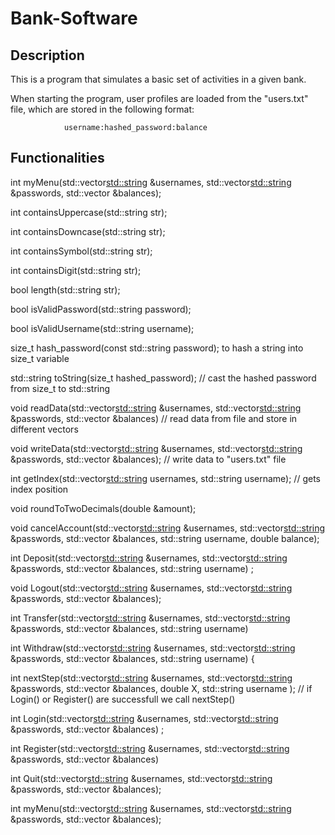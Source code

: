 # Bank-Software

## Description
This is a program that simulates a basic set of activities in a given bank.

When starting the program, user profiles are loaded from the "users.txt" file, which are stored in the following format:

                username:hashed_password:balance
                
## Functionalities

int myMenu(std::vector<std::string> &usernames, std::vector<std::string> &passwords, std::vector<double> &balances);

int containsUppercase(std::string str);

int containsDowncase(std::string str);

int containsSymbol(std::string str);

int containsDigit(std::string str);

bool length(std::string str);

bool isValidPassword(std::string password);

bool isValidUsername(std::string username);

size_t hash_password(const std::string password); to hash a string into size_t variable
  
std::string toString(size_t hashed_password); // cast the hashed password from size_t to std::string

void readData(std::vector<std::string> &usernames, std::vector<std::string> &passwords, std::vector<double> &balances) // read data from file and store in different vectors

void writeData(std::vector<std::string> &usernames, std::vector<std::string> &passwords, std::vector<double> &balances); // write data to "users.txt" file

int getIndex(std::vector<std::string> usernames, std::string username); // gets index position

void roundToTwoDecimals(double &amount);

void cancelAccount(std::vector<std::string> &usernames, std::vector<std::string> &passwords, std::vector<double> &balances,
                    std::string username, double balance);

int Deposit(std::vector<std::string> &usernames, std::vector<std::string> &passwords, std::vector<double> &balances,
            std::string username) ;

void Logout(std::vector<std::string> &usernames, std::vector<std::string> &passwords, std::vector<double> &balances);

int Transfer(std::vector<std::string> &usernames, std::vector<std::string> &passwords, std::vector<double> &balances,
            std::string username) 

int Withdraw(std::vector<std::string> &usernames, std::vector<std::string> &passwords, std::vector<double> &balances,
                std::string username) {


int nextStep(std::vector<std::string> &usernames, std::vector<std::string> &passwords, std::vector<double> &balances, 
            double X, std::string username ); // if Login() or Register() are successfull we call nextStep()

int Login(std::vector<std::string> &usernames, std::vector<std::string> &passwords, std::vector<double> &balances) ;


int Register(std::vector<std::string> &usernames, std::vector<std::string> &passwords, std::vector<double> &balances) 

int Quit(std::vector<std::string> &usernames, std::vector<std::string> &passwords, std::vector<double> &balances);

int myMenu(std::vector<std::string> &usernames, std::vector<std::string> &passwords, std::vector<double> &balances);

